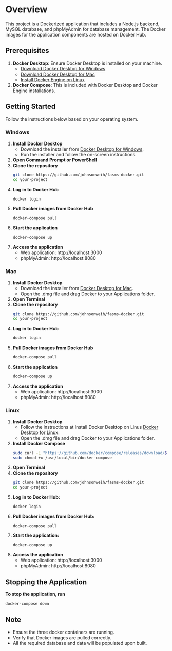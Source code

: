 # Overview

This project is a Dockerized application that includes a Node.js backend, MySQL database, and phpMyAdmin for database management. The Docker images for the application components are hosted on Docker Hub.

## Prerequisites

1. **Docker Desktop**: Ensure Docker Desktop is installed on your machine.
   * [Download Docker Desktop for Windows](https://www.docker.com/products/docker-desktop)
   * [Download Docker Desktop for Mac](https://www.docker.com/products/docker-desktop)
   * [Install Docker Engine on Linux](https://docs.docker.com/engine/install/)
2. **Docker Compose**: This is included with Docker Desktop and Docker Engine installations.

## Getting Started

Follow the instructions below based on your operating system.

### Windows

1. **Install Docker Desktop**
   * Download the installer from [Docker Desktop for Windows](https://www.docker.com/products/docker-desktop).
   * Run the installer and follow the on-screen instructions.
2. **Open Command Prompt or PowerShell**
3. **Clone the repository**
   ```bash
   git clone https://github.com/johnsonweih/fasms-docker.git
   cd your-project
4. **Log in to Docker Hub**
   ```bash
   docker login
5. **Pull Docker images from Docker Hub**
   ```bash
   docker-compose pull
6. **Start the application**
   ```bash
   docker-compose up   
7. **Access the application**
   * Web application: http://localhost:3000
   * phpMyAdmin: http://localhost:8080

### Mac

1. **Install Docker Desktop**
   * Download the installer from [Docker Desktop for Mac](https://www.docker.com/products/docker-desktop).
   * Open the .dmg file and drag Docker to your Applications folder.
2. **Open Terminal**
3. **Clone the repository**
   ```bash
   git clone https://github.com/johnsonweih/fasms-docker.git
   cd your-project
4. **Log in to Docker Hub**
   ```bash
   docker login
5. **Pull Docker images from Docker Hub**
   ```bash
   docker-compose pull
6. **Start the application**
   ```bash
   docker-compose up   
7. **Access the application**
   * Web application: http://localhost:3000
   * phpMyAdmin: http://localhost:8080

### Linux

1. **Install Docker Desktop**
   * Follow the instructions at Install Docker Desktop on Linus [Docker Desktop for Linux](https://docs.docker.com/desktop/install/linux-install/).
   * Open the .dmg file and drag Docker to your Applications folder.
2. **Install Docker Compose**
   ```bash
   sudo curl -L "https://github.com/docker/compose/releases/download/$(curl -s https://api.github.com/repos/docker/compose/releases/latest | grep tag_name | cut -d\" -f4)/docker-compose-$(uname -s)-$(uname -m)" -o /usr/local/bin/docker-compose
   sudo chmod +x /usr/local/bin/docker-compose
3. **Open Terminal**
4. **Clone the repository**
   ```bash
   git clone https://github.com/johnsonweih/fasms-docker.git
   cd your-project
5. **Log in to Docker Hub:**
   ```bash
   docker login
5. **Pull Docker images from Docker Hub:**
   ```bash
   docker-compose pull
6. **Start the application:**
   ```bash
   docker-compose up   
7. **Access the application**
   * Web application: http://localhost:3000
   * phpMyAdmin: http://localhost:8080


## Stopping the Application

**To stop the application, run**
   ```bash
   docker-compose down
   ```

## Note
   * Ensure the three docker containers are running.
   * Verify that Docker images are pulled correctly.
   * All the required database and data will be populated upon built.


